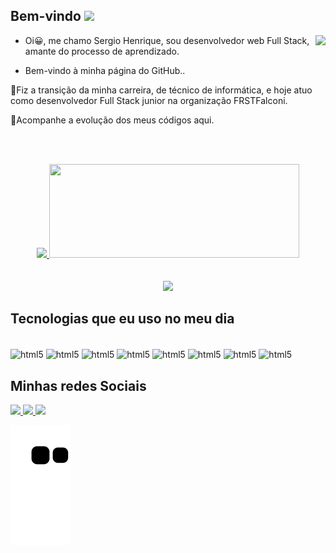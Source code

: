 ##  Bem-vindo <img src="https://media.giphy.com/media/hvRJCLFzcasrR4ia7z/giphy.gif" width="25px">
<img height="150" align="right" src=https://octodex.github.com/images/dojocat.jpg>

- Oi😀, me chamo Sergio Henrique, sou desenvolvedor web Full Stack, amante do processo de aprendizado.

- Bem-vindo à minha página do GitHub..
 
🔭Fiz a transição da minha carreira, de técnico de informática, e hoje atuo como desenvolvedor Full Stack junior na organização FRSTFalconi.

🌱Acompanhe a evolução dos meus códigos aqui.

<br><br/>

<div align="center">
  <a href="https://github.com/sergiohscl">
  <img height="150em" src="https://github-readme-stats.vercel.app/api?username=sergiohscl&show_icons=true&theme=dark&include_all_commits=true&count_private=true"/>
  <img height="150em" width="400em" src="https://github-readme-stats.vercel.app/api/top-langs/?username=sergiohscl&layout=compact"/> 
  </a>
</div>
<br><br>

<div align="center">
<img height="350" src=https://media.giphy.com/media/C9xz2ZeHr5rqiLL8y4/giphy.gif>
 </div>

 
 ## **Tecnologias que eu uso no meu dia**  
<div><br/>
  <img align="center" alt="html5" src="https://img.shields.io/badge/HTML5-E34F26?style=for-the-badge&logo=html5&logoColor=white" />
  <img align="center" alt="html5" src="https://img.shields.io/badge/CSS-239120?&style=for-the-badge&logo=css3&logoColor=white" />
  <img align="center" alt="html5" src="https://img.shields.io/badge/React-20232A?style=for-the-badge&logo=react&logoColor=61DAFB"/>
  <img align="center" alt="html5" src="https://img.shields.io/badge/TypeScript-007ACC?style=for-the-badge&logo=typescript&logoColor=white"/>
  <img align="center" alt="html5" src="https://img.shields.io/badge/JavaScript-F7DF1E?style=for-the-badge&logo=javascript&logoColor=black"/> 
  <img align="center" alt="html5" src="https://img.shields.io/badge/MySQL-00000F?style=for-the-badge&logo=mysql&logoColor=white"/>
  <img align="center" alt="html5" src="https://img.shields.io/badge/Python-14354C?style=for-the-badge&logo=python&logoColor=white"/>
  <img align="center" alt="html5" src="https://img.shields.io/badge/Django-092E20?style=for-the-badge&logo=django&logoColor=white"/>
 
 
 
 ## **Minhas redes Sociais**

<p align="left">
  <a href="sergiohscl2@gmail.com" alt="Gmail" target="_blank">
  <img src="https://img.shields.io/badge/-Gmail-FF0000?style=for-the-badge&logo=gmail&logoColor=white">
  </a> 
  <a href="https://www.linkedin.com/in/sergio-henrique-7a7ab91aa" alt="Linkedin" target="blank">
  <img src="https://img.shields.io/badge/LinkedIn-0077B5?style=for-the-badge&logo=linkedin&logoColor=white">
  </a> 

  <a href="https://wa.me/5561995757723" alt="WhatsApp" target="_blank">
  <img src="https://img.shields.io/badge/WhatsApp-25D366?style=for-the-badge&logo=whatsapp&logoColor=white">
  </a>
  
  ![Snake animation](https://github.com/sergiohscl/sergiohscl/blob/output/github-contribution-grid-snake.svg)

 

